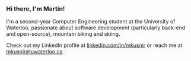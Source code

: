### Hi there, I'm Martin!

I'm a second-year Computer Engineering student at the University of Waterloo, passionate about software development (particularly back-end and open-source), mountain biking and skiing.
<!--
Currently, I'm looking for Fall 2021 internship opportunities.-->

Check out my LinkedIn profile at [linkedin.com/in/mkusnir](https://www.linkedin.com/in/mkusnir) or reach me at [mkusnir@uwaterloo.ca](mailto:mkusnir@uwaterloo.ca).

<!--
**mkusnir/mkusnir** is a ✨ _special_ ✨ repository because its `README.md` (this file) appears on your GitHub profile.

Here are some ideas to get you started:

- 🔭 I’m currently working on ...
- 🌱 I’m currently learning ...
- 👯 I’m looking to collaborate on ...
- 🤔 I’m looking for help with ...
- 💬 Ask me about ...
- 📫 How to reach me: ...
- 😄 Pronouns: ...
- ⚡ Fun fact: ...
-->
